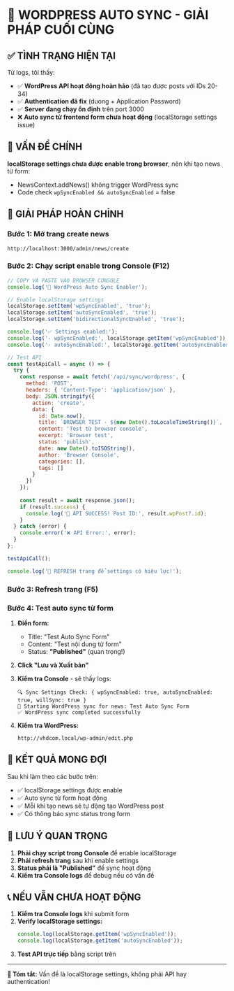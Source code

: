 # 🚀 WORDPRESS AUTO SYNC - GIẢI PHÁP CUỐI CÙNG

## ✅ TÌNH TRẠNG HIỆN TẠI

Từ logs, tôi thấy:
- ✅ **WordPress API hoạt động hoàn hảo** (đã tạo được posts với IDs 20-34)
- ✅ **Authentication đã fix** (duong + Application Password)
- ✅ **Server đang chạy ổn định** trên port 3000
- ❌ **Auto sync từ frontend form chưa hoạt động** (localStorage settings issue)

## 🎯 VẤN ĐỀ CHÍNH

**localStorage settings chưa được enable trong browser**, nên khi tạo news từ form:
- NewsContext.addNews() không trigger WordPress sync
- Code check `wpSyncEnabled && autoSyncEnabled` = false

## 🔧 GIẢI PHÁP HOÀN CHỈNH

### Bước 1: Mở trang create news
```
http://localhost:3000/admin/news/create
```

### Bước 2: Chạy script enable trong Console (F12)
```javascript
// COPY VÀ PASTE VÀO BROWSER CONSOLE
console.log('🚀 WordPress Auto Sync Enabler');

// Enable localStorage settings
localStorage.setItem('wpSyncEnabled', 'true');
localStorage.setItem('autoSyncEnabled', 'true');  
localStorage.setItem('bidirectionalSyncEnabled', 'true');

console.log('✅ Settings enabled:');
console.log('- wpSyncEnabled:', localStorage.getItem('wpSyncEnabled'));
console.log('- autoSyncEnabled:', localStorage.getItem('autoSyncEnabled'));

// Test API
const testApiCall = async () => {
  try {
    const response = await fetch('/api/sync/wordpress', {
      method: 'POST',
      headers: { 'Content-Type': 'application/json' },
      body: JSON.stringify({
        action: 'create',
        data: {
          id: Date.now(),
          title: `BROWSER TEST - ${new Date().toLocaleTimeString()}`,
          content: 'Test từ browser console',
          excerpt: 'Browser test',
          status: 'publish',
          date: new Date().toISOString(),
          author: 'Browser Console',
          categories: [],
          tags: []
        }
      })
    });
    
    const result = await response.json();
    if (result.success) {
      console.log('🎉 API SUCCESS! Post ID:', result.wpPost?.id);
    }
  } catch (error) {
    console.error('❌ API Error:', error);
  }
};

testApiCall();

console.log('🔄 REFRESH trang để settings có hiệu lực!');
```

### Bước 3: Refresh trang (F5)

### Bước 4: Test auto sync từ form
1. **Điền form:**
   - Title: "Test Auto Sync Form"
   - Content: "Test nội dung từ form"
   - Status: **"Published"** (quan trọng!)
   
2. **Click "Lưu và Xuất bản"**

3. **Kiểm tra Console** - sẽ thấy logs:
   ```
   🔍 Sync Settings Check: { wpSyncEnabled: true, autoSyncEnabled: true, willSync: true }
   🚀 Starting WordPress sync for news: Test Auto Sync Form
   ✅ WordPress sync completed successfully
   ```

4. **Kiểm tra WordPress:**
   ```
   http://vhdcom.local/wp-admin/edit.php
   ```

## 🎉 KẾT QUẢ MONG ĐỢI

Sau khi làm theo các bước trên:
- ✅ localStorage settings được enable
- ✅ Auto sync từ form hoạt động
- ✅ Mỗi khi tạo news sẽ tự động tạo WordPress post
- ✅ Có thông báo sync status trong form

## 🚨 LƯU Ý QUAN TRỌNG

1. **Phải chạy script trong Console** để enable localStorage
2. **Phải refresh trang** sau khi enable settings  
3. **Status phải là "Published"** để sync hoạt động
4. **Kiểm tra Console logs** để debug nếu có vấn đề

## 📞 NẾU VẪN CHƯA HOẠT ĐỘNG

1. **Kiểm tra Console logs** khi submit form
2. **Verify localStorage settings:**
   ```javascript
   console.log(localStorage.getItem('wpSyncEnabled'));
   console.log(localStorage.getItem('autoSyncEnabled'));
   ```
3. **Test API trực tiếp** bằng script trên

---

**🎯 Tóm tắt:** Vấn đề là localStorage settings, không phải API hay authentication! 